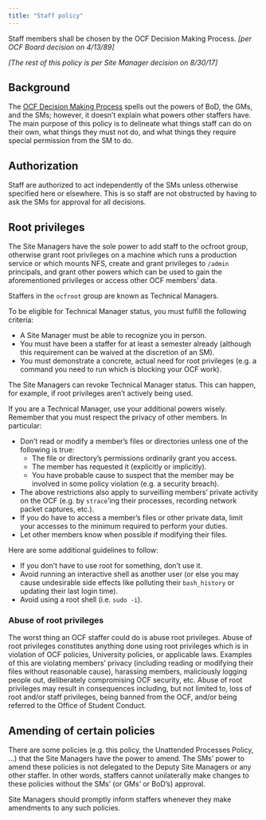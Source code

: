 ```yaml
---
title: "Staff policy"
---
```


Staff members shall be chosen by the OCF Decision Making Process. _[per OCF
Board decision on 4/13/89]_

_[The rest of this policy is per Site Manager decision on 8/30/17]_

## Background

The [OCF Decision Making Process](/docs/docs/operatingrules/constitution#ocf_decision_making_process) spells out the
powers of BoD, the GMs, and the SMs; however, it doesn’t explain what powers
other staffers have. The main purpose of this policy is to delineate what
things staff can do on their own, what things they must not do, and what things
they require special permission from the SM to do.

## Authorization

Staff are authorized to act independently of the SMs unless otherwise specified
here or elsewhere. This is so staff are not obstructed by having to ask the SMs
for approval for all decisions.

## Root privileges

The Site Managers have the sole power to add staff to the ocfroot group,
otherwise grant root privileges on a machine which runs a production service or
which mounts NFS, create and grant privileges to `/admin` principals, and grant
other powers which can be used to gain the aforementioned privileges or access
other OCF members’ data.

Staffers in the `ocfroot` group are known as Technical Managers.

To be eligible for Technical Manager status, you must fulfill the following
criteria:

- A Site Manager must be able to recognize you in person.
- You must have been a staffer for at least a semester already (although this
  requirement can be waived at the discretion of an SM).
- You must demonstrate a concrete, actual need for root privileges (e.g. a
  command you need to run which is blocking your OCF work).

The Site Managers can revoke Technical Manager status. This can happen, for
example, if root privileges aren’t actively being used.

If you are a Technical Manager, use your additional powers wisely. Remember
that you must respect the privacy of other members. In particular:

- Don’t read or modify a member’s files or directories unless one of the
  following is true:
  - The file or directory’s permissions ordinarily grant you access.
  - The member has requested it (explicitly or implicitly).
  - You have probable cause to suspect that the member may be involved in some
    policy violation (e.g. a security breach).
- The above restrictions also apply to surveilling members’ private activity
  on the OCF (e.g. by `strace`’ing their processes, recording network packet
  captures, etc.).
- If you do have to access a member’s files or other private data, limit your
  accesses to the minimum required to perform your duties.
- Let other members know when possible if modifying their files.

Here are some additional guidelines to follow:

- If you don’t have to use root for something, don’t use it.
- Avoid running an interactive shell as another user (or else you may cause
  undesirable side effects like polluting their `bash_history` or updating
  their last login time).
- Avoid using a root shell (i.e. `sudo -i`).

### Abuse of root privileges

The worst thing an OCF staffer could do is abuse root privileges. Abuse of root
privileges constitutes anything done using root privileges which is in
violation of OCF policies, University policies, or applicable laws. Examples of
this are violating members’ privacy (including reading or modifying their files
without reasonable cause), harassing members, maliciously logging people out,
deliberately compromising OCF security, etc. Abuse of root privileges may
result in consequences including, but not limited to, loss of root and/or staff
privileges, being banned from the OCF, and/or being referred to the Office of
Student Conduct.

## Amending of certain policies

There are some policies (e.g. this policy, the Unattended Processes Policy, …)
that the Site Managers have the power to amend. The SMs’ power to amend these
policies is not delegated to the Deputy Site Managers or any other staffer. In
other words, staffers cannot unilaterally make changes to these policies
without the SMs’ (or GMs’ or BoD’s) approval.

Site Managers should promptly inform staffers whenever they make amendments to
any such policies.
